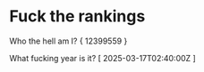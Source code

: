 # Fuck the rankings

Who the hell am I?
{ 12399559 }

What fucking year is it?
[ 2025-03-17T02:40:00Z ]
